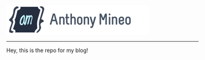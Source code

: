 [![Anthony Mineo's Blog](public/logo.svg)](https://anthonymineo.com)

 <hr/>

 Hey, this is the repo for my blog!
